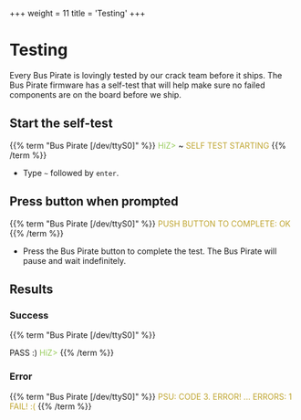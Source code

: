 +++
weight = 11
title = 'Testing'
+++


# Testing

Every Bus Pirate is lovingly tested by our crack team before it ships. The Bus Pirate firmware has a self-test that will help make sure no failed components are on the board before we ship.

## Start the self-test

{{% term "Bus Pirate [/dev/ttyS0]" %}}
<span style="color:#96cb59">HiZ></span> ~
<span style="color:#bfa530">SELF TEST STARTING</span>
{{% /term %}}

- Type ```~``` followed by ```enter```.

## Press button when prompted
{{% term "Bus Pirate [/dev/ttyS0]" %}}
<span style="color:#bfa530">
PUSH BUTTON TO COMPLETE: OK
</span>
{{% /term %}}

- Press the Bus Pirate button to complete the test. The Bus Pirate will pause and wait indefinitely. 

## Results

### Success

{{% term "Bus Pirate [/dev/ttyS0]" %}}
<span style="color:#bfa530">

PASS :)
</span>
<span style="color:#96cb59">HiZ></span> 
{{% /term %}}

### Error

{{% term "Bus Pirate [/dev/ttyS0]" %}}
<span style="color:#bfa530">
PSU: CODE 3. ERROR!
...
ERRORS: 1
FAIL! :(</span>
{{% /term %}}
